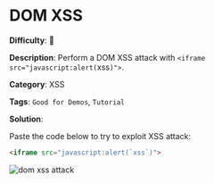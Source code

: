 # DOM XSS

**Difficulty**: :star2:

**Description**: Perform a DOM XSS attack with `<iframe src="javascript:alert(`xss`)">`.

**Category**: XSS

**Tags**: `Good for Demos`, `Tutorial`

**Solution**:

Paste the code below to try to exploit XSS attack:

```html
<iframe src="javascript:alert(`xss`)">
```

![dom xss attack](https://user-images.githubusercontent.com/64480713/179652403-d4efd89a-4c44-4709-8cb9-d05a83c600bd.png)
